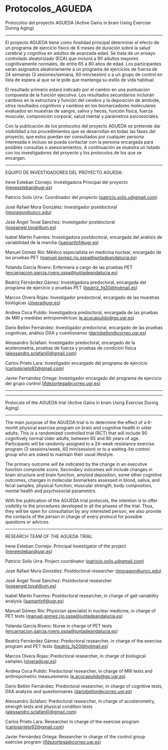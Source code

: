 # Protocolos_AGUEDA
Protocolos del proyecto AGUEDA (Active Gains in brain Using Exercise During Aging)
_____________________________________________________________________________________________________

El proyecto AGUEDA tiene como finalidad principal determinar el efecto de un programa de ejercicio físico de 6 meses de duración sobre la salud cerebral y cognitiva en adultos de avanzada edad.
Se trata de un ensayo controlado aleatorizado (ECA) que incluirá a 90 adultos mayores cognitivamente normales, de entre 65 a 80 años de edad. Los participantes serán asignados aleatoriamente a un programa de ejercicios de fuerza de 24 semanas (3 sesiones/semana, 60 min/sesión) o a un grupo de control en lista de espera al que se le pide que mantenga su estilo de vida habitual.

El resultado primario estará indicado por el cambio en una puntuación compuesta de la función ejecutiva. Los resultados secundarios incluirán cambios en la estructura y función del cerebro y la deposición de amiloide, otros resultados cognitivos y cambios en los biomarcadores moleculares evaluados en muestras de sangre, saliva y heces, función física, fuerza muscular, composición corporal, salud mental y parámetros psicosociales.

Con la publicación de los protocolos del proyecto AGUEDA se pretende dar visibilidad a los procedimientos que se desarrollan en todas las fases del proyecto, que estos puedan ser consultados por cualquier persona interesada e incluso se pueda contactar con la persona encargada para posibles consultas o asesoramientos. A continuación se muestra un listado con los investigadores del proyecto y los protocolos de los que se encargan.

_____________________________________________________________________________________________________
EQUIPO DE INVESTIGADORES DEL PROYECTO AGUEDA:

Irene Esteban Cornejo: Investigadora Principal del proyecto (ireneesteban@ugr.es)

Patricio Solís Urra: Coordinador del proyecto (patricio.solis.u@gmail.com) 

José Rafael Mora González: Investigador postdoctoral (jmoragon@uncc.edu)

José Ángel Toval Sánchez: Investigador postdoctoral (joseangel.toval@um.es) 

Isabel Martín Fuentes: Investigadora postdoctoral, encargada del análisis de variabilidad de la marcha (isamartinf@ugr.es)

Manuel Gómez Río: Médico especialista en medicina nuclear, encargado de las pruebas PET (manuel.gomez.rio.sspa@juntadeandalucia.es) 

Yolanda García Rivero: Enfermera a cargo de las pruebas PET (encarnacion.garcia.rivero.sspa@juntadeandalucia.es) 

Beatriz Fernández Gámez: Investigadora predoctoral, encargada del programa de ejercicio y pruebas PET (beatriz_fg20@hotmail.es)

Marcos Olvera Rojas: Investigador predoctoral, encargado de las muestras biológicas (olvera@ugr.es)

Andrea Coca Pulido: Investigadora predoctoral, encargada de las pruebas de MRI y medidas antropométricas (e.acocapulido@go.ugr.es)

Darío Bellón Fernández: Investigador predoctoral, encargado de las pruebas cognitivas, análisis DXA y cuestionarios (dariobellon@correo.ugr.es)

Alessandro Sclafani: Investigador predoctoral, encargado de la acelerometría, pruebas de fuerza y pruebas de condición física (alessandro.sclafani0@gmail.com)

Carlos Prieto Lara: Investigador encargado del programa de ejercicio (carlosprieto92@gmail.com)

Javier Fernández Ortega: Investigador encargado del programa de ejercicio del grupo control (jfdezortega@correo.ugr.es)


_____________________________________________________________________________________________________
_____________________________________________________________________________________________________

Protocols of the AGUEDA trial (Active Gains in brain Using Exercise During Aging)
_____________________________________________________________________________________________________

The main purpose of the AGUEDA trial is to determine the effect of a 6-month physical exercise program on brain and cognitive health in older adults. This is a randomized controlled trial (RCT) that will include 90 cognitively normal older adults, between 65 and 80 years of age. Participants will be randomly assigned to a 24-week resistance exercise program (3 sessions/week, 60 min/session) or to a waiting-list control group who are asked to maintain their usual lifestyle.

The primary outcome will be indicated by the change in an executive function composite score. Secondary outcomes will include changes in brain structure and brain function, amyloid deposition, some other cognitive outcomes, changes in molecular biomarkers assessed in blood, saliva, and fecal samples, physical function, muscular strength, body composition, mental health and psychosocial parameters.

With the publication of the AGUEDA trial protocols, the intention is to offer visibility to the procedures developed in all the phases of the trial. Thus, they will be open for consultation by any interested person, we also provide the contacts of the person in charge of every protocol for possible questions or advices.

_____________________________________________________________________________________________________
RESEARCH TEAM OF THE AGUEDA TRIAL:

Irene Esteban Cornejo: Principal Investigator of the project (ireneesteban@ugr.es)

Patricio Solís Urra: Project coordinator (patricio.solis.u@gmail.com)

José Rafael Mora González: Postdoctoral researcher (jmoragon@uncc.edu)

José Ángel Toval Sánchez: Postdoctoral researcher (joseangel.toval@um.es)

Isabel Martín Fuentes: Postdoctoral researcher, in charge of gait variability analysis (isamartinf@ugr.es)

Manuel Gómez Río: Physician specialist in nuclear medicine, in charge of PET tests (manuel.gomez.rio.sspa@juntadeandalucia.es) 

Yolanda García Rivero: Nurse in charge of PET tests (encarnacion.garcia.rivero.sspa@juntadeandalucia.es) 

Beatriz Fernández Gámez: Predoctoral researcher, in charge of the exercise program and PET tests (beatriz_fg20@hotmail.es)

Marcos Olvera Rojas: Predoctoral researcher, in charge of biological samples (olvera@ugr.es)

Andrea Coca Pulido: Predoctoral researcher, in charge of MRI tests and anthropometric measurements (e.acocapulido@go.ugr.es)

Darío Bellón Fernández: Predoctoral researcher, in charge of cognitive tests, DXA analysis and questionnaires (dariobellon@correo.ugr.es)

Alessandro Sclafani: Predoctoral researcher, in charge of accelerometry, strength tests and physical condition tests (alessandro.sclafani0@gmail.com)

Carlos Prieto Lara: Researcher in charge of the exercise program (carlosprieto92@gmail.com)

Javier Fernández Ortega: Researcher in charge of the control group exercise program (jfdezortega@correo.ugr.es)


